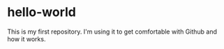# hello-world
This is my first repository.  I'm using it to get comfortable with Github and how it works. 
